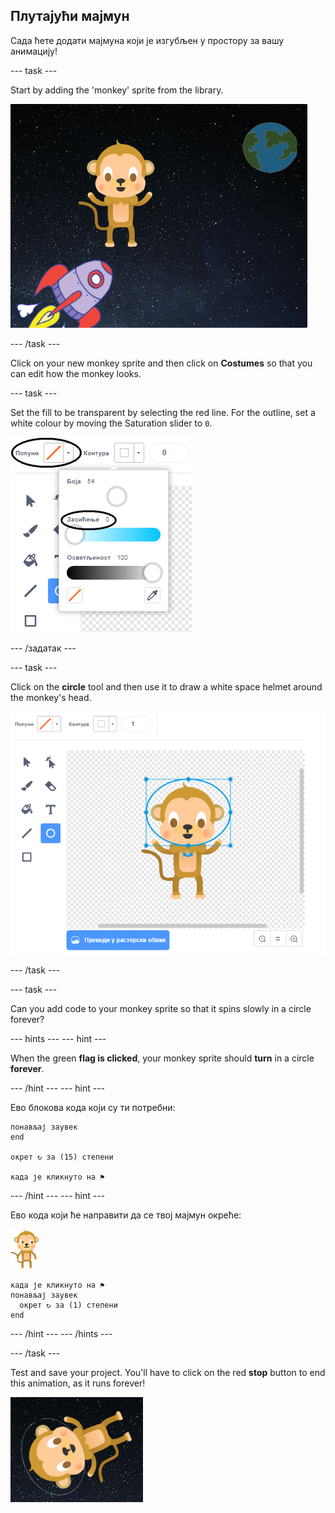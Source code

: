 ## Плутајући мајмун

Сада ћете додати мајмуна који је изгубљен у простору за вашу анимацију!

\--- task \---

Start by adding the 'monkey' sprite from the library.

![Додавање лика мајмуна](images/space-monkey-sprite.png)

\--- /task \---

Click on your new monkey sprite and then click on **Costumes** so that you can edit how the monkey looks.

\--- task \---

Set the fill to be transparent by selecting the red line. For the outline, set a white colour by moving the Saturation slider to `0`.

![Направи белу боју](images/make-white.png)

\--- /задатак \---

\--- task \---

Click on the **circle** tool and then use it to draw a white space helmet around the monkey's head.

![Кацига свемирског мајмуна](images/space-monkey-edit.png)

\--- /task \---

\--- task \---

Can you add code to your monkey sprite so that it spins slowly in a circle forever?

\--- hints \--- \--- hint \---

When the green **flag is clicked**, your monkey sprite should **turn** in a circle **forever**.

\--- /hint \--- \--- hint \---

Ево блокова кода који су ти потребни:

```blocks3
понављај заувек
end

окрет ↻ за (15) степени

када је кликнуто на ⚑
```

\--- /hint \--- \--- hint \---

Ево кода који ће направити да се твој мајмун окреће:

![Лик мајмуна](images/sprite-monkey.png)

```blocks3
када је кликнуто на ⚑
понављај заувек 
  окрет ↻ за (1) степени
end
```

\--- /hint \--- \--- /hints \---

\--- /task \---

Test and save your project. You'll have to click on the red **stop** button to end this animation, as it runs forever!

![Испробај мајмуна који се врти](images/space-spin-test.png)